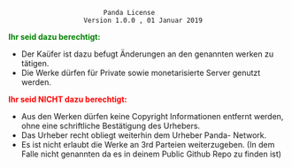                             Panda License
                       Version 1.0.0 , 01 Januar 2019

<b><span style="color: green">Ihr seid dazu berechtigt:</span></b>

* Der Kaüfer ist dazu befugt Änderungen an den genannten werken zu tätigen.
* Die Werke dürfen für Private sowie monetarisierte Server genutzt werden.

<b><span style="color: Red">Ihr seid NICHT dazu berechtigt:</span></b>

* Aus den Werken dürfen keine Copyright Informationen entfernt werden, ohne eine schriftliche Bestätigung des Urhebers.
* Das Urheber recht obliegt weiterhin dem Urheber Panda- Network.
* Es ist nicht erlaubt die Werke an 3rd Parteien weiterzugeben. (In dem Falle nicht genannten da es in deinem Public Github Repo zu finden ist)